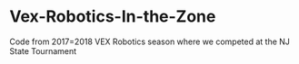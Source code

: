 # Vex-Robotics-In-the-Zone
Code from 2017=2018 VEX Robotics season where we competed at the NJ State Tournament
